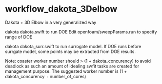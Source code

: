 # workflow_dakota_3Delbow
Dakota + 3D Elbow in a very generalized way

dakota dakota.swift to run DOE
Edit openfoam/sweepParams.run to specify range of DOE

dakota dakota_surr.swift to run surrogate model. If DOE runs before surrgate model, some points may be extracted from DOE results.

Note: coaster worker number should > (1 + dakota_concurency) to avoid deadlock as such an amount of idealing swfit tasks are created for management purpose. The suggested worker number is (1 + dakota_concurency + number_of_cores)
